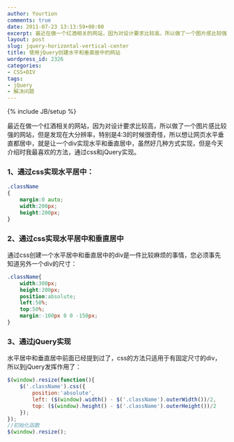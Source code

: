 ```yaml
---
author: Yourtion
comments: true
date: 2011-07-23 13:13:59+00:00
excerpt: 最近在做一个红酒相关的网站，因为对设计要求比较高，所以做了一个图片感比较强的网站，但是发现在大分辨率，特别是4:3的时候很奇怪，所以想让网页水平垂直都居中，就是让一个div实现水平和垂直居中，虽然好几种方式实现，但是今天介绍时我最喜欢的方法，通过css和jQuery实现。
layout: post
slug: jquery-horizontal-vertical-center
title: 使用jQuery创建水平和垂直居中的网站
wordpress_id: 2326
categories:
- CSS+DIV
tags:
- jQuery
- 解决问题
---
```

{% include JB/setup %}

最近在做一个红酒相关的网站，因为对设计要求比较高，所以做了一个图片感比较强的网站，但是发现在大分辨率，特别是4:3的时候很奇怪，所以想让网页水平垂直都居中，就是让一个div实现水平和垂直居中，虽然好几种方式实现，但是今天介绍时我最喜欢的方法，通过css和jQuery实现。

### 1、通过css实现水平居中：

```css
.className
{
	margin:0 auto;
	width:200px;
	height:200px;
}
```

### 2、通过css实现水平居中和垂直居中

通过css创建一个水平居中和垂直居中的div是一件比较麻烦的事情，您必须事先知道另外一个div的尺寸：

```css
.className{
	width:300px;
	height:200px;
	position:absolute;
	left:50%;
	top:50%;
	margin:-100px 0 0 -150px;
}
```

### 3、通过jQuery实现


水平居中和垂直居中前面已经提到过了，css的方法只适用于有固定尺寸的div，所以到jQuery发挥作用了：

```javascript
$(window).resize(function(){
	$('.className').css({
		position:'absolute',
		left: ($(window).width() - $('.className').outerWidth())/2,
		top: ($(window).height() - $('.className').outerHeight())/2
	});
});
//初始化函数
$(window).resize();
```

